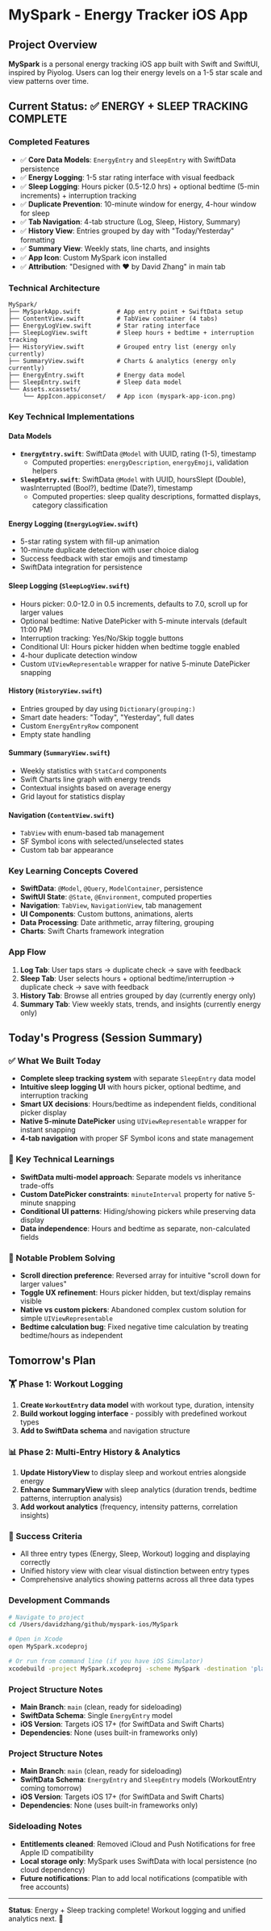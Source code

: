 # MySpark - Energy Tracker iOS App

## Project Overview
**MySpark** is a personal energy tracking iOS app built with Swift and SwiftUI, inspired by Piyolog. Users can log their energy levels on a 1-5 star scale and view patterns over time.

## Current Status: ✅ ENERGY + SLEEP TRACKING COMPLETE

### Completed Features
- ✅ **Core Data Models**: `EnergyEntry` and `SleepEntry` with SwiftData persistence
- ✅ **Energy Logging**: 1-5 star rating interface with visual feedback
- ✅ **Sleep Logging**: Hours picker (0.5-12.0 hrs) + optional bedtime (5-min increments) + interruption tracking
- ✅ **Duplicate Prevention**: 10-minute window for energy, 4-hour window for sleep
- ✅ **Tab Navigation**: 4-tab structure (Log, Sleep, History, Summary)
- ✅ **History View**: Entries grouped by day with "Today/Yesterday" formatting
- ✅ **Summary View**: Weekly stats, line charts, and insights
- ✅ **App Icon**: Custom MySpark icon installed
- ✅ **Attribution**: "Designed with ❤️ by David Zhang" in main tab

### Technical Architecture
```
MySpark/
├── MySparkApp.swift          # App entry point + SwiftData setup
├── ContentView.swift         # TabView container (4 tabs)
├── EnergyLogView.swift       # Star rating interface
├── SleepLogView.swift        # Sleep hours + bedtime + interruption tracking
├── HistoryView.swift         # Grouped entry list (energy only currently)
├── SummaryView.swift         # Charts & analytics (energy only currently)
├── EnergyEntry.swift         # Energy data model
├── SleepEntry.swift          # Sleep data model
└── Assets.xcassets/
    └── AppIcon.appiconset/   # App icon (myspark-app-icon.png)
```

### Key Technical Implementations

#### Data Models
- **`EnergyEntry.swift`**: SwiftData `@Model` with UUID, rating (1-5), timestamp
  - Computed properties: `energyDescription`, `energyEmoji`, validation helpers
- **`SleepEntry.swift`**: SwiftData `@Model` with UUID, hoursSlept (Double), wasInterrupted (Bool?), bedtime (Date?), timestamp
  - Computed properties: sleep quality descriptions, formatted displays, category classification

#### Energy Logging (`EnergyLogView.swift`)
- 5-star rating system with fill-up animation
- 10-minute duplicate detection with user choice dialog
- Success feedback with star emojis and timestamp
- SwiftData integration for persistence

#### Sleep Logging (`SleepLogView.swift`) 
- Hours picker: 0.0-12.0 in 0.5 increments, defaults to 7.0, scroll up for larger values
- Optional bedtime: Native DatePicker with 5-minute intervals (default 11:00 PM)
- Interruption tracking: Yes/No/Skip toggle buttons
- Conditional UI: Hours picker hidden when bedtime toggle enabled
- 4-hour duplicate detection window
- Custom `UIViewRepresentable` wrapper for native 5-minute DatePicker snapping

#### History (`HistoryView.swift`)
- Entries grouped by day using `Dictionary(grouping:)`
- Smart date headers: "Today", "Yesterday", full dates
- Custom `EnergyEntryRow` component
- Empty state handling

#### Summary (`SummaryView.swift`) 
- Weekly statistics with `StatCard` components
- Swift Charts line graph with energy trends
- Contextual insights based on average energy
- Grid layout for statistics display

#### Navigation (`ContentView.swift`)
- `TabView` with enum-based tab management
- SF Symbol icons with selected/unselected states
- Custom tab bar appearance

### Key Learning Concepts Covered
- **SwiftData**: `@Model`, `@Query`, `ModelContainer`, persistence
- **SwiftUI State**: `@State`, `@Environment`, computed properties
- **Navigation**: `TabView`, `NavigationView`, tab management
- **UI Components**: Custom buttons, animations, alerts
- **Data Processing**: Date arithmetic, array filtering, grouping
- **Charts**: Swift Charts framework integration

### App Flow
1. **Log Tab**: User taps stars → duplicate check → save with feedback
2. **Sleep Tab**: User selects hours + optional bedtime/interruption → duplicate check → save with feedback
3. **History Tab**: Browse all entries grouped by day (currently energy only)
4. **Summary Tab**: View weekly stats, trends, and insights (currently energy only)

## Today's Progress (Session Summary)

### ✅ What We Built Today
- **Complete sleep tracking system** with separate `SleepEntry` data model
- **Intuitive sleep logging UI** with hours picker, optional bedtime, and interruption tracking
- **Smart UX decisions**: Hours/bedtime as independent fields, conditional picker display
- **Native 5-minute DatePicker** using `UIViewRepresentable` wrapper for instant snapping
- **4-tab navigation** with proper SF Symbol icons and state management

### 🎯 Key Technical Learnings
- **SwiftData multi-model approach**: Separate models vs inheritance trade-offs
- **Custom DatePicker constraints**: `minuteInterval` property for native 5-minute snapping
- **Conditional UI patterns**: Hiding/showing pickers while preserving data display
- **Data independence**: Hours and bedtime as separate, non-calculated fields

### 🔧 Notable Problem Solving
- **Scroll direction preference**: Reversed array for intuitive "scroll down for larger values"
- **Toggle UX refinement**: Hours picker hidden, but text/display remains visible
- **Native vs custom pickers**: Abandoned complex custom solution for simple `UIViewRepresentable`
- **Bedtime calculation bug**: Fixed negative time calculation by treating bedtime/hours as independent

## Tomorrow's Plan

### 🏋️ Phase 1: Workout Logging
1. **Create `WorkoutEntry` data model** with workout type, duration, intensity
2. **Build workout logging interface** - possibly with predefined workout types
3. **Add to SwiftData schema** and navigation structure

### 📊 Phase 2: Multi-Entry History & Analytics
1. **Update HistoryView** to display sleep and workout entries alongside energy
2. **Enhance SummaryView** with sleep analytics (duration trends, bedtime patterns, interruption analysis)
3. **Add workout analytics** (frequency, intensity patterns, correlation insights)

### 🎯 Success Criteria
- All three entry types (Energy, Sleep, Workout) logging and displaying correctly
- Unified history view with clear visual distinction between entry types  
- Comprehensive analytics showing patterns across all three data types

### Development Commands
```bash
# Navigate to project
cd /Users/davidzhang/github/myspark-ios/MySpark

# Open in Xcode
open MySpark.xcodeproj

# Or run from command line (if you have iOS Simulator)
xcodebuild -project MySpark.xcodeproj -scheme MySpark -destination 'platform=iOS Simulator,name=iPhone 15' build
```

### Project Structure Notes
- **Main Branch**: `main` (clean, ready for sideloading)
- **SwiftData Schema**: Single `EnergyEntry` model
- **iOS Version**: Targets iOS 17+ (for SwiftData and Swift Charts)
- **Dependencies**: None (uses built-in frameworks only)

### Project Structure Notes
- **Main Branch**: `main` (clean, ready for sideloading)
- **SwiftData Schema**: `EnergyEntry` and `SleepEntry` models (WorkoutEntry coming tomorrow)
- **iOS Version**: Targets iOS 17+ (for SwiftData and Swift Charts)
- **Dependencies**: None (uses built-in frameworks only)

### Sideloading Notes
- **Entitlements cleaned**: Removed iCloud and Push Notifications for free Apple ID compatibility
- **Local storage only**: MySpark uses SwiftData with local persistence (no cloud dependency)
- **Future notifications**: Plan to add local notifications (compatible with free accounts)

---

**Status**: Energy + Sleep tracking complete! Workout logging and unified analytics next. 🚀